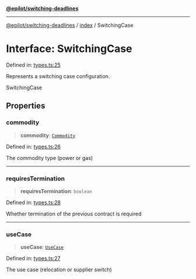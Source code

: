 [**@epilot/switching-deadlines**](../../README.md)

***

[@epilot/switching-deadlines](../../modules.md) / [index](../README.md) / SwitchingCase

# Interface: SwitchingCase

Defined in: [types.ts:25](https://github.com/epilot-dev/switching-deadlines/blob/6764c18ea2525d949c8b9824eea28bc98b53665e/src/types.ts#L25)

Represents a switching case configuration.

 SwitchingCase

## Properties

### commodity

> **commodity**: [`Commodity`](../enumerations/Commodity.md)

Defined in: [types.ts:26](https://github.com/epilot-dev/switching-deadlines/blob/6764c18ea2525d949c8b9824eea28bc98b53665e/src/types.ts#L26)

The commodity type (power or gas)

***

### requiresTermination

> **requiresTermination**: `boolean`

Defined in: [types.ts:28](https://github.com/epilot-dev/switching-deadlines/blob/6764c18ea2525d949c8b9824eea28bc98b53665e/src/types.ts#L28)

Whether termination of the previous contract is required

***

### useCase

> **useCase**: [`UseCase`](../enumerations/UseCase.md)

Defined in: [types.ts:27](https://github.com/epilot-dev/switching-deadlines/blob/6764c18ea2525d949c8b9824eea28bc98b53665e/src/types.ts#L27)

The use case (relocation or supplier switch)
